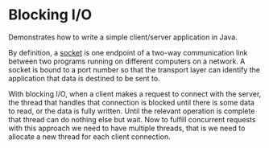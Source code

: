 # Blocking I/O

Demonstrates how to write a simple client/server application in Java.

By definition, a <u>socket</u> is one endpoint of a two-way communication link between two programs running on different computers on a network. A socket is bound to a port number so that the transport layer can identify the application that data is destined to be sent to.

With blocking I/O, when a client makes a request to connect with the server, the thread that handles that connection is blocked until there is some data to read, or the data is fully written. Until the relevant operation is complete that thread can do nothing else but wait. Now to fulfill concurrent requests with this approach we need to have multiple threads, that is we need to allocate a new thread for each client connection.

